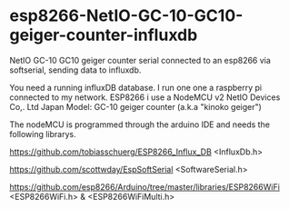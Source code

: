 # esp8266-NetIO-GC-10-GC10-geiger-counter-influxdb
NetIO GC-10 GC10 geiger counter serial connected to an esp8266 via softserial, sending data to influxdb.

You need a running influxDB database. I run one one a raspberry pi connected to my network.
ESP8266 i use a NodeMCU v2
NetIO Devices Co,. Ltd Japan Model: GC-10 geiger counter (a.k.a "kinoko geiger")

The nodeMCU is programmed through the arduino IDE and needs the following librarys.

https://github.com/tobiasschuerg/ESP8266_Influx_DB <InfluxDb.h>

https://github.com/scottwday/EspSoftSerial <SoftwareSerial.h>

https://github.com/esp8266/Arduino/tree/master/libraries/ESP8266WiFi <ESP8266WiFi.h> & <ESP8266WiFiMulti.h>



